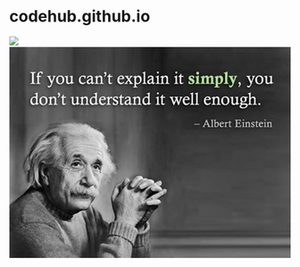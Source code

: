 # codehub.github.io
![](https://github.com/rusevrosen/codehub.github.io/?username==rusevrosen&style=flat-square)
![Quote](https://github.com/rusevrosen/codehub.github.io/blob/main/Quote_Albert_Einstein.jpg)
